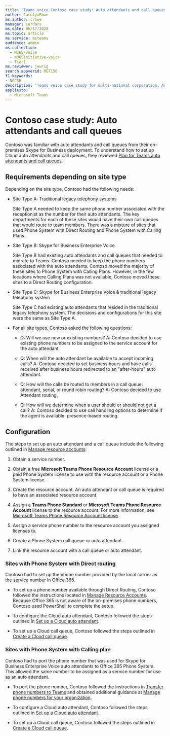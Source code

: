 ```yaml
---
title: 'Teams voice Contoso case study: Auto attendants and call queues'
author: CarolynRowe
ms.author: crowe
manager: serdars
ms.date: 06/17/2020
ms.topic: article
ms.service: msteams
audience: admin
ms.collection: 
  - M365-voice
  - m365initiative-voice
  - Tier1
ms.reviewer: jowrig
search.appverid: MET150
f1.keywords:
- NOCSH
description: 'Teams voice case study for multi-national corporation: Auto attendants and call queues'
appliesto: 
  - Microsoft Teams
---
```


# Contoso case study: Auto attendants and call queues

Contoso was familiar with auto attendants and call queues from their on-premises Skype for Business deployment. To understand how to set up Cloud auto attendants and call queues, they reviewed [Plan for Teams auto attendants and call queues](plan-auto-attendant-call-queue.md).

## Requirements depending on site type

Depending on the site type, Contoso had the following needs:

- Site Type A: Traditional legacy telephony systems 

  Site Type A needed to keep the same phone number associated with the receptionist as the number for their auto attendants. The key departments for each of these sites would have their own call queues that would route to team members. There was a mixture of sites that used Phone System with Direct Routing and Phone System with Calling Plans.  

- Site Type B: Skype for Business Enterprise Voice 

  Site Type B had existing auto attendants and call queues that needed to migrate to Teams. Contoso needed to keep the phone numbers associated with the auto attendants. Contoso moved the majority of these sites to Phone System with Calling Plans. However, in the few locations where Calling Plans was not available, Contoso moved these sites to a Direct Routing configuration.  

- Site Type C: Skype for Business Enterprise Voice & traditional legacy telephony system 

  Site Type C had existing auto attendants that resided in the traditional legacy telephony system. The decisions and configurations for this site were the same as Site Type A.   

- For all site types, Contoso asked the following questions:

  - Q: Will we use new or existing numbers? 
    A: Contoso decided to use existing phone numbers to be assigned to the service account for the auto attendant. 

  - Q: When will the auto attendant be available to accept incoming calls? 
    A: Contoso decided to set business hours and have calls received after business hours redirected to an "after-hours" auto attendant.  

  - Q: How will the calls be routed to members in a call queue: attendant, serial, or round robin routing? 
    A: Contoso decided to use Attendant routing, 

  - Q: How will we determine when a user should or should not get a call? 
    A: Contoso decided to use call handling options to determine if the agent is available: presence-based routing. 

## Configuration

The steps to set up an auto attendant and a call queue include the following outlined in [Manage resource accounts](manage-resource-accounts.md):

1. Obtain a service number.

2. Obtain a free **Microsoft Teams Phone Resource Account** license or a paid Phone System license to use with the resource account or a Phone System license.

3. Create the resource account. An auto attendant or call queue is required to have an associated resource account.

4. Assign a **Teams Phone Standard** or **Microsoft Teams Phone Resource Account** license to the resource account. For more information, see [Microsoft Teams Phone Resource Account license](./teams-add-on-licensing/virtual-user.md).

5. Assign a service phone number to the resource account you assigned licenses to.

6. Create a Phone System call queue or auto attendant.

7. Link the resource account with a call queue or auto attendant.

### Sites with Phone System with Direct routing

Contoso had to set up the phone number provided by the local carrier as the service number in Office 365.

- To set up a phone number available through Direct Routing, Contoso followed the instructions located in [Manage Resource Accounts](manage-resource-accounts.md). Because Office 365 is not aware of the on-premises phone numbers, Contoso used PowerShell to complete the setup.   

- To configure the Cloud auto attendant, Contoso followed the steps outlined in [Set up a Cloud auto attendant](create-a-phone-system-auto-attendant.md). 

- To set up a Cloud call queue, Contoso followed the steps outlined in [Create a Cloud call queue](create-a-phone-system-call-queue.md).  


### Sites with Phone System with Calling plan

Contoso had to port the phone number that was used for Skype for Business Enterprise Voice auto attendants to Office 365 Phone System. This allowed the same number to be assigned as a service number for use as an auto attendant. 

- To port the phone number, Contoso followed the instructions in [Transfer phone numbers to Teams](./phone-number-calling-plans/transfer-phone-numbers-to-teams.md) and obtained additional guidance at [Manage phone numbers for your organization](./manage-phone-numbers-for-your-organization/manage-phone-numbers-for-your-organization.md).

- To configure a Cloud auto attendant, Contoso followed the steps outlined in [Set up a Cloud auto attendant](create-a-phone-system-auto-attendant.md).

-  To set up a Cloud call queue, Contoso followed the steps outlined in [Create a Cloud call queue](create-a-phone-system-call-queue.md).  

